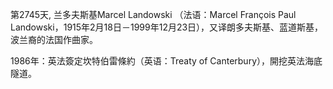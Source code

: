 第2745天, 兰多夫斯基Marcel Landowski （法语：Marcel François Paul Landowski，1915年2月18日－1999年12月23日），又译朗多夫斯基、蓝道斯基，波兰裔的法国作曲家。

1986年：英法簽定坎特伯雷條約（英语：Treaty of Canterbury），開挖英法海底隧道。